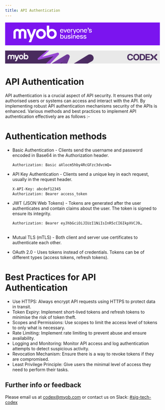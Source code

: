 ```yaml
---
title: API Authentication
---
```


![MYOB Banner](../../../assets/images/myob-banner.png)

<!-- confluence-page-id: 9547253382 -->
![](../../assets/BANNER.png)

# API Authentication

API authentication is a crucial aspect of API security. It ensures that only authorised users or systems can access and interact with the API. By implementing robust API authentication mechanisms security of the APIs is enhanced. Various methods and best practices to implement API authentication effectively are as follows :-

# Authentication methods
 - Basic Authentication - Clients send the username and password encoded in Base64 in the Authorization header.
   ```
   Authorization: Basic aXlocm5hby4RcGFzc3dvcmQ=

 - API Key Authentication - Clients send a unique key in each request, usually in the request header.
   ```
   X-API-Key: abcdef12345
   Authorization: Bearer access_token

 - JWT (JSON Web Tokens) - Tokens are generated after the user authenticates and contain claims about the user. The token is signed to ensure its integrity.
   ```
   Authorization: Bearer eyJhbGciOiJIUzI1NiIsInR5cCI6IkpXVCJ9…
  
 - Mutual TLS (mTLS) - Both client and server use certificates to authenticate each other.

 - OAuth 2.0 - Uses tokens instead of credentials. Tokens can be of different types (access tokens, refresh tokens).

# Best Practices for API Authentication
 - Use HTTPS: Always encrypt API requests using HTTPS to protect data in transit.
 - Token Expiry: Implement short-lived tokens and refresh tokens to minimise the risk of token theft.
 - Scopes and Permissions: Use scopes to limit the access level of tokens to only what is necessary.
 - Rate Limiting: Implement rate limiting to prevent abuse and ensure availability.
 - Logging and Monitoring: Monitor API access and log authentication attempts to detect suspicious activity.
 - Revocation Mechanism: Ensure there is a way to revoke tokens if they are compromised.
 - Least Privilege Principle: Give users the minimal level of access they need to perform their tasks.

## Further info or feedback
Please email us at codex@myob.com or contact us on Slack: [#sig-tech-codex](https://myob.slack.com/archives/C02N8ADPGUX)
